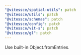 ```yaml
---
"@vitessce/spatial-utils": patch
"@vitessce/utils": patch
"@vitessce/schemas": patch
"@vitessce/config": patch
"@vitessce/vit-s": patch
"@vitessce/gl": patch
---
```


Use built-in Object.fromEntries.
